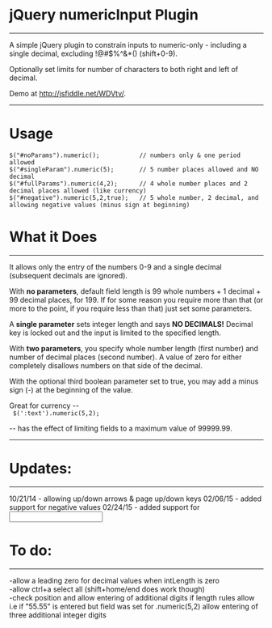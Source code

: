 jQuery numericInput Plugin
============
<hr>
A simple jQuery plugin to constrain inputs to numeric-only - including a single decimal, excluding !@#$%^&amp;*() (shift+0-9). 

Optionally set limits for number of characters to both right and left of decimal.

Demo at http://jsfiddle.net/WDVtv/.
<hr>

Usage
============
    $("#noParams").numeric();			// numbers only & one period allowed
    $("#singleParam").numeric(5);		// 5 number places allowed and NO decimal
    $("#fullParams").numeric(4,2);		// 4 whole number places and 2 decimal places allowed (like currency)
	$("#negative").numeric(5,2,true);	// 5 whole number, 2 decimal, and allowing negative values (minus sign at beginning) 

What it Does
============
<hr>
It allows only the entry of the numbers 0-9 and a single decimal (subsequent decimals are ignored).

With <b>no parameters</b>, default field length is 99 whole numbers + 1 decimal + 99 decimal places, for 199. If for some reason you require more than that (or more to the point, if you require less than that) just set some parameters.

A <b>single parameter</b> sets integer length and says <b>NO DECIMALS!</b> Decimal key is locked out and the input is limited to the specified length.

With <b>two parameters</b>, you specify whole number length (first number) and number of decimal places (second number). A value of zero for either completely disallows numbers on that side of the decimal. 

With the optional third boolean parameter set to true, you may add a minus sign (-) at the beginning of the value.

Great for currency --<br>
<code>
    $(':text').numeric(5,2);
</code>

 -- has the effect of limiting fields to a maximum value of 99999.99.
<hr>

Updates:
============
<hr>
10/21/14 - allowing up/down arrows & page up/down keys
02/06/15 - added support for negative values
02/24/15 - added support for <input type="number">

To do:
============
<hr>
-allow a leading zero for decimal values when intLength is zero<br>
-allow ctrl+a select all (shift+home/end does work though)<br>
-check position and allow entering of additional digits if length rules allow
	i.e if "55.55" is entered but field was set for .numeric(5,2) allow entering of 
	three additional integer digits